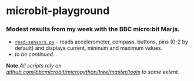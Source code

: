 # microbit-playground

### Modest results from my week with the BBC micro:bit Marja.

* [`read-sensors.py`](github.com/realcundo/microbit-playground/blob/master/read-sensors.py) - reads accelerometer, compass, buttons, pins (0-2 by default) and displays current, mininum and maximum values.
* *to be continued...*

**Note** *All scripts rely on [github.com/bbcmicrobit/micropython/tree/master/tools](github.com/bbcmicrobit/micropython/tree/master/tools) to some extent.*
